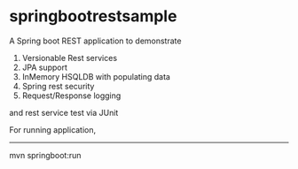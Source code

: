 # springbootrestsample

A Spring boot REST application  to demonstrate
1. Versionable Rest services
2. JPA support
3. InMemory HSQLDB with populating data
4. Spring rest security
5. Request/Response logging

and rest service test via JUnit


For running application,  
***
mvn springboot:run


